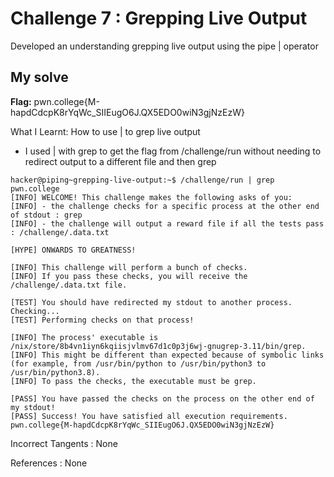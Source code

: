 # Challenge 7 : Grepping Live Output

Developed an understanding grepping live output using the pipe | operator

## My solve

**Flag:** pwn.college{M-hapdCdcpK8rYqWc_SIIEugO6J.QX5EDO0wiN3gjNzEzW}

What I Learnt: How to use | to grep live output

- I used | with grep to get the flag from /challenge/run without needing to redirect output to a different file and then grep

```
hacker@piping~grepping-live-output:~$ /challenge/run | grep pwn.college
[INFO] WELCOME! This challenge makes the following asks of you:
[INFO] - the challenge checks for a specific process at the other end of stdout : grep
[INFO] - the challenge will output a reward file if all the tests pass : /challenge/.data.txt

[HYPE] ONWARDS TO GREATNESS!

[INFO] This challenge will perform a bunch of checks.
[INFO] If you pass these checks, you will receive the /challenge/.data.txt file.

[TEST] You should have redirected my stdout to another process. Checking...
[TEST] Performing checks on that process!

[INFO] The process' executable is /nix/store/8b4vn1iyn6kqiisjvlmv67d1c0p3j6wj-gnugrep-3.11/bin/grep.
[INFO] This might be different than expected because of symbolic links (for example, from /usr/bin/python to /usr/bin/python3 to /usr/bin/python3.8).
[INFO] To pass the checks, the executable must be grep.

[PASS] You have passed the checks on the process on the other end of my stdout!
[PASS] Success! You have satisfied all execution requirements.
pwn.college{M-hapdCdcpK8rYqWc_SIIEugO6J.QX5EDO0wiN3gjNzEzW}
```

Incorrect Tangents :
None

References :
None
